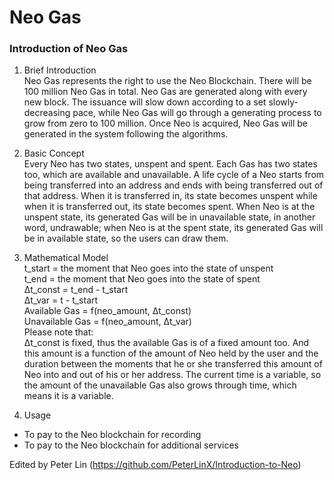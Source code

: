 # Neo Gas

### Introduction of Neo Gas

1. Brief Introduction  
  Neo Gas represents the right to use the Neo Blockchain. There will be 100 million Neo Gas in total. Neo Gas are generated along with every new block. The issuance will slow down according to a set slowly-decreasing pace, while Neo Gas will go through a generating process to grow from zero to 100 million. Once Neo is acquired, Neo Gas will be generated in the system following the algorithms.

2. Basic Concept  
  Every Neo has two states, unspent and spent. Each Gas has two states too, which are available and unavailable. A life cycle of a Neo starts from being transferred into an address and ends with being transferred out of that address. When it is transferred in, its state becomes unspent while when it is transferred out, its state becomes spent. When Neo is at the unspent state, its generated Gas will be in unavailable state, in another word, undrawable; when Neo is at the spent state, its generated Gas will be in available state, so the users can draw them.

3. Mathematical Model  
  t_start = the moment that Neo goes into the state of unspent  
  t_end = the moment that Neo goes into the state of spent  
  Δt_const = t_end - t_start  
  Δt_var = t - t_start  
  Available Gas = f(neo_amount, Δt_const)  
  Unavailable Gas = f(neo_amount,  Δt_var)  
  Please note that:  
  Δt_const is fixed, thus the available Gas is of a fixed amount too. And this amount is a function of the amount of Neo held by the user and the duration between the moments that he or she transferred this amount of Neo into and out of his or her address. The current time is a variable, so the amount of the unavailable Gas also grows through time, which means it is a variable.

4. Usage  
  - To pay to the Neo blockchain for recording 
  - To pay to the Neo blockchain for additional services



Edited by Peter Lin (https://github.com/PeterLinX/Introduction-to-Neo)
